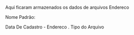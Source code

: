 Aqui ficaram armazenados os dados de arquivos Endereco

Nome Padrão:

Data De Cadastro - Endereco . Tipo do Arquivo


